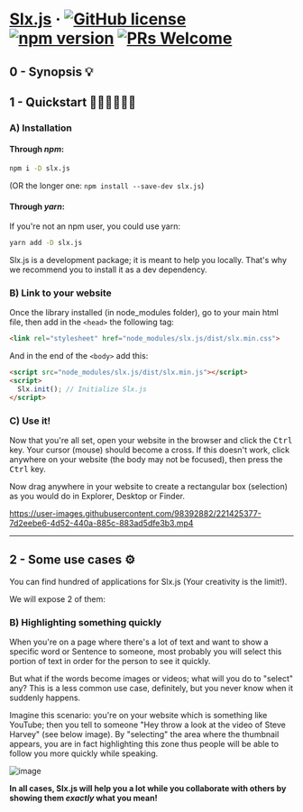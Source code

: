 
# [Slx.js](https://npmjs.com/slx.js) &middot; [![GitHub license](https://img.shields.io/badge/license-MIT-blue.svg)](https://github.com/perplexyves/slx.js/blob/main/LICENSE) [![npm version](https://img.shields.io/npm/v/slx.js.svg?style=flat)](https://www.npmjs.com/slx.js) [![PRs Welcome](https://img.shields.io/badge/PRs-welcome-brightgreen.svg)](https://github.com/perplexyves/slx.js/pulls)

## 0 - Synopsis 💡
## 1 - Quickstart 🏃🏻‍♂️🚶🏻‍♂️

### A) Installation
#### Through *npm*:

```bash
npm i -D slx.js
```

(OR the longer one: `npm install --save-dev slx.js`)

#### Through *yarn*:

If you're not an npm user, you could use yarn:

```bash
yarn add -D slx.js
```

Slx.js is a development package; it is meant to help you locally. That's why we recommend you to install it as a dev dependency.

### B) Link to your website

Once the library installed (in node_modules folder), go to your main html file, then add in the `<head>` the following tag:
```html
<link rel="stylesheet" href="node_modules/slx.js/dist/slx.min.css">
```

And in the end of the `<body>` add this:
```html
<script src="node_modules/slx.js/dist/slx.min.js"></script>
<script>
  Slx.init(); // Initialize Slx.js
</script>    
```

### C) Use it!

Now that you're all set, open your website in the browser and click the <kbd>Ctrl</kbd> key. Your cursor (mouse) should become a cross.
If this doesn't work, click anywhere on your website (the body may not be focused), then press the <kbd>Ctrl</kbd> key.

Now drag anywhere in your website to create a rectangular box (selection) as you would do in Explorer, Desktop or Finder.

https://user-images.githubusercontent.com/98392882/221425377-7d2eebe6-4d52-440a-885c-883ad5dfe3b3.mp4

---

## 2 - Some use cases ⚙

You can find hundred of applications for Slx.js (Your creativity is the limit!).

We will expose 2 of them:

### B) Highlighting something quickly

When you're on a page where there's a lot of text and want to show a specific word or Sentence to someone, most probably you will select this portion of text in order for the person to see it quickly.

But what if the words become images or videos; what will you do to "select" any?
This is a less common use case, definitely, but you never know when it suddenly happens.

Imagine this scenario: you're on your website which is something like YouTube; then you tell to someone "Hey throw a look at the video of Steve Harvey" (see below image). By "selecting" the area where the thumbnail appears, you are in fact highlighting this zone thus people will be able to follow you more quickly while speaking.

![image](https://user-images.githubusercontent.com/98392882/221430498-a1b324d1-074a-4553-913e-dff659e5b13f.png)


**In all cases, Slx.js will help you a lot while you collaborate with others by showing them *exactly* what you mean!**
